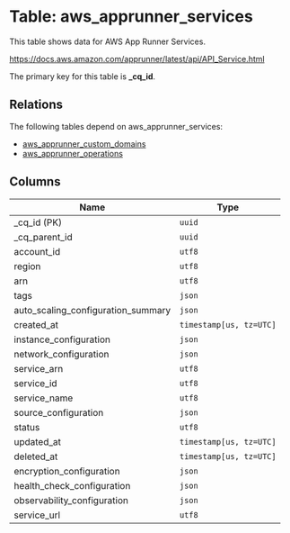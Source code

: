 # Table: aws_apprunner_services

This table shows data for AWS App Runner Services.

https://docs.aws.amazon.com/apprunner/latest/api/API_Service.html

The primary key for this table is **_cq_id**.

## Relations

The following tables depend on aws_apprunner_services:
  - [aws_apprunner_custom_domains](aws_apprunner_custom_domains.md)
  - [aws_apprunner_operations](aws_apprunner_operations.md)

## Columns

| Name          | Type          |
| ------------- | ------------- |
|_cq_id (PK)|`uuid`|
|_cq_parent_id|`uuid`|
|account_id|`utf8`|
|region|`utf8`|
|arn|`utf8`|
|tags|`json`|
|auto_scaling_configuration_summary|`json`|
|created_at|`timestamp[us, tz=UTC]`|
|instance_configuration|`json`|
|network_configuration|`json`|
|service_arn|`utf8`|
|service_id|`utf8`|
|service_name|`utf8`|
|source_configuration|`json`|
|status|`utf8`|
|updated_at|`timestamp[us, tz=UTC]`|
|deleted_at|`timestamp[us, tz=UTC]`|
|encryption_configuration|`json`|
|health_check_configuration|`json`|
|observability_configuration|`json`|
|service_url|`utf8`|